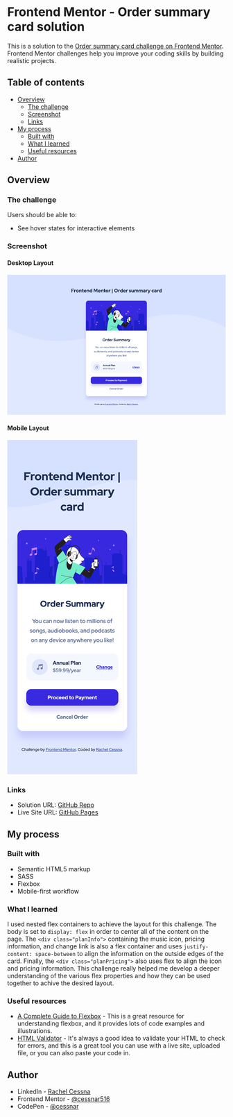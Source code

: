 # Frontend Mentor - Order summary card solution

This is a solution to the [Order summary card challenge on Frontend Mentor](https://www.frontendmentor.io/challenges/order-summary-component-QlPmajDUj). Frontend Mentor challenges help you improve your coding skills by building realistic projects. 

## Table of contents

- [Overview](#overview)
  - [The challenge](#the-challenge)
  - [Screenshot](#screenshot)
  - [Links](#links)
- [My process](#my-process)
  - [Built with](#built-with)
  - [What I learned](#what-i-learned)
  - [Useful resources](#useful-resources)
- [Author](#author)

## Overview

### The challenge

Users should be able to:

- See hover states for interactive elements

### Screenshot

#### Desktop Layout

![](./images/screenshot-desktop.jpg)

#### Mobile Layout

![](./images/screenshot-mobile.jpg)

### Links

- Solution URL: [GitHub Repo](https://github.com/cessnar516/FM-order-summary-component)
- Live Site URL: [GitHub Pages](https://cessnar516.github.io/FM-order-summary-component/)

## My process

### Built with

- Semantic HTML5 markup
- SASS
- Flexbox
- Mobile-first workflow

### What I learned

I used nested flex containers to achieve the layout for this challenge. The body is set to `display: flex` in order to center all of the content on the page. The `<div class="planInfo">` containing the music icon, pricing information, and change link is also a flex container and uses `justify-content: space-between` to align the information on the outside edges of the card. Finally, the `<div class="planPricing">` also uses flex to align the icon and pricing information. This challenge really helped me develop a deeper understanding of the various flex properties and how they can be used together to achive the desired layout. 

### Useful resources

- [A Complete Guide to Flexbox](https://css-tricks.com/snippets/css/a-guide-to-flexbox/) - This is a great resource for understanding flexbox, and it provides lots of code examples and illustrations.
- [HTML Validator](https://validator.w3.org/) - It's always a good idea to validate your HTML to check for errors, and this is a great tool you can use with a live site, uploaded file, or you can also paste your code in. 

## Author

- LinkedIn - [Rachel Cessna](https://www.linkedin.com/in/rachelacessna/)
- Frontend Mentor - [@cessnar516](https://www.frontendmentor.io/profile/cessnar516)
- CodePen - [@cessnar](https://codepen.io/cessnar)
